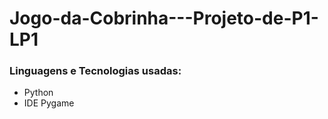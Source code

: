 # Jogo-da-Cobrinha---Projeto-de-P1-LP1

<h3>Linguagens e Tecnologias usadas:</h3>
<ul>
  <li>Python</li>
  <li>IDE Pygame</li>
</ul>
  
